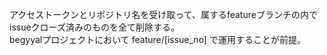 アクセストークンとリポジトリ名を受け取って、属するfeatureブランチの内でissueクローズ済みのものを全て削除する。  
begyyalプロジェクトにおいて feature/[issue_no] で運用することが前提。
